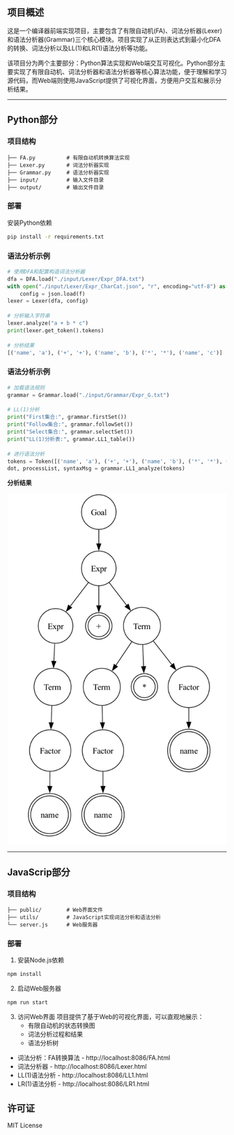 ## 项目概述

这是一个编译器前端实现项目，主要包含了有限自动机(FA)、词法分析器(Lexer)和语法分析器(Grammar)三个核心模块。项目实现了从正则表达式到最小化DFA的转换、词法分析以及LL(1)和LR(1)语法分析等功能。

该项目分为两个主要部分：Python算法实现和Web端交互可视化。Python部分主要实现了有限自动机、词法分析器和语法分析器等核心算法功能，便于理解和学习源代码，而Web端则使用JavaScript提供了可视化界面，方便用户交互和展示分析结果。

------
## Python部分

### 项目结构

```
├── FA.py          # 有限自动机转换算法实现
├── Lexer.py       # 词法分析器实现
├── Grammar.py     # 语法分析器实现
├── input/         # 输入文件目录
├── output/        # 输出文件目录
```

### 部署

安装Python依赖
```bash
pip install -r requirements.txt
```


### 语法分析示例
```python
# 使用DFA和配置构造词法分析器
dfa = DFA.load("./input/Lexer/Expr_DFA.txt")
with open("./input/Lexer/Expr_CharCat.json", "r", encoding="utf-8") as f:
    config = json.load(f)
lexer = Lexer(dfa, config)

# 分析输入字符串
lexer.analyze("a + b * c")
print(lexer.get_token().tokens)

# 分析结果
[('name', 'a'), ('+', '+'), ('name', 'b'), ('*', '*'), ('name', 'c')]
```

### 语法分析示例

```python
# 加载语法规则
grammar = Grammar.load("./input/Grammar/Expr_G.txt")

# LL(1)分析
print("First集合:", grammar.firstSet())
print("Follow集合:", grammar.followSet())
print("Select集合:", grammar.selectSet())
print("LL(1)分析表:", grammar.LL1_table())

# 进行语法分析
tokens = Token([('name', 'a'), ('+', '+'), ('name', 'b'), ('*', '*'), ('name', 'c')])
dot, processList, syntaxMsg = grammar.LL1_analyze(tokens)
```

**分析结果**

![语法分析树](./output/LR1_analyze.png)

------
## JavaScrip部分

### 项目结构

```
├── public/        # Web界面文件
├── utils/         # JavaScript实现词法分析和语法分析
└── server.js      # Web服务器
```

### 部署

1. 安装Node.js依赖
```bash
npm install
```

2. 启动Web服务器
```bash
npm run start
```

3. 访问Web界面
项目提供了基于Web的可视化界面，可以直观地展示：
   - 有限自动机的状态转换图
   - 词法分析过程和结果
   - 语法分析树
- 词法分析：FA转换算法 - http://localhost:8086/FA.html
- 词法分析器 - http://localhost:8086/Lexer.html
- LL(1)语法分析 - http://localhost:8086/LL1.html
- LR(1)语法分析 - http://localhost:8086/LR1.html


## 许可证

MIT License